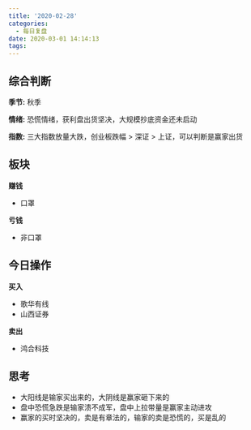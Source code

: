```yaml
---
title: '2020-02-28'
categories:
  - 每日复盘
date: 2020-03-01 14:14:13
tags:
---
```

## 综合判断
**季节:** 秋季

**情绪:** 恐慌情绪，获利盘出货坚决，大规模抄底资金还未启动

**指数:** 三大指数放量大跌，创业板跌幅 > 深证 > 上证，可以判断是赢家出货

## 板块
**赚钱**

- 口罩

**亏钱**

- 非口罩

## 今日操作
**买入**

- 歌华有线
- 山西证券

**卖出**

- 鸿合科技

## 思考
- 大阳线是输家买出来的，大阴线是赢家砸下来的
- 盘中恐慌急跌是输家溃不成军，盘中上拉带量是赢家主动进攻
- 赢家的买时坚决的，卖是有章法的，输家的卖是恐慌的，买是乱的